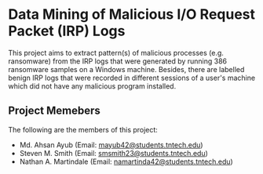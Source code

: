 # Data Mining of Malicious I/O Request Packet (IRP) Logs

This project aims to extract pattern(s) of malicious processes (e.g. ransomware) from the IRP logs that were generated by running 386 ransomware samples on a Windows machine. Besides, there are labelled benign IRP logs that were recorded in different sessions of a user's machine which did not have any malicious program installed.

## Project Memebers

The following are the members of this project:
* Md. Ahsan Ayub (Email: mayub42@students.tntech.edu)
* Steven M. Smith (Email: smsmith23@students.tntech.edu)
* Nathan A. Martindale (Email: namartinda42@students.tntech.edu)